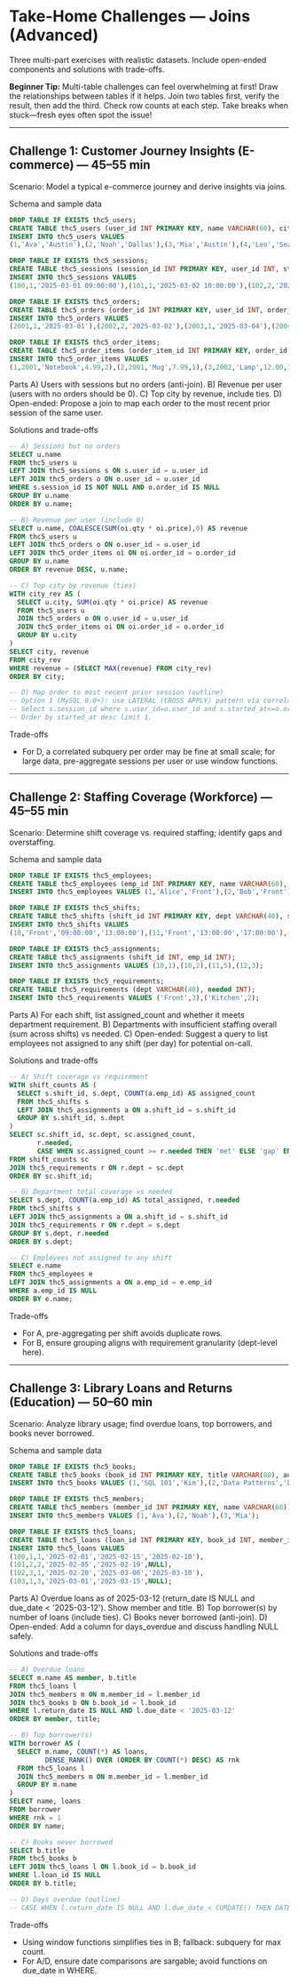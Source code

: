 # Take-Home Challenges — Joins (Advanced)

Three multi-part exercises with realistic datasets. Include open-ended components and solutions with trade-offs.

**Beginner Tip:** Multi-table challenges can feel overwhelming at first! Draw the relationships between tables if it helps. Join two tables first, verify the result, then add the third. Check row counts at each step. Take breaks when stuck—fresh eyes often spot the issue!

---

## Challenge 1: Customer Journey Insights (E-commerce) — 45–55 min
Scenario: Model a typical e-commerce journey and derive insights via joins.

Schema and sample data
```sql
DROP TABLE IF EXISTS thc5_users;
CREATE TABLE thc5_users (user_id INT PRIMARY KEY, name VARCHAR(60), city VARCHAR(40));
INSERT INTO thc5_users VALUES
(1,'Ava','Austin'),(2,'Noah','Dallas'),(3,'Mia','Austin'),(4,'Leo','Seattle'),(5,'Zoe','Seattle');

DROP TABLE IF EXISTS thc5_sessions;
CREATE TABLE thc5_sessions (session_id INT PRIMARY KEY, user_id INT, started_at DATETIME);
INSERT INTO thc5_sessions VALUES
(100,1,'2025-03-01 09:00:00'),(101,1,'2025-03-02 10:00:00'),(102,2,'2025-03-01 09:30:00'),(103,4,'2025-03-03 11:00:00');

DROP TABLE IF EXISTS thc5_orders;
CREATE TABLE thc5_orders (order_id INT PRIMARY KEY, user_id INT, order_date DATE);
INSERT INTO thc5_orders VALUES
(2001,1,'2025-03-01'),(2002,2,'2025-03-02'),(2003,1,'2025-03-04'),(2004,5,'2025-03-05');

DROP TABLE IF EXISTS thc5_order_items;
CREATE TABLE thc5_order_items (order_item_id INT PRIMARY KEY, order_id INT, product VARCHAR(60), price DECIMAL(7,2), qty INT);
INSERT INTO thc5_order_items VALUES
(1,2001,'Notebook',4.99,2),(2,2001,'Mug',7.99,1),(3,2002,'Lamp',12.00,1),(4,2003,'Pen',2.50,3),(5,2004,'Mug',7.99,2);
```
Parts
A) Users with sessions but no orders (anti-join).
B) Revenue per user (users with no orders should be 0).
C) Top city by revenue, include ties.
D) Open-ended: Propose a join to map each order to the most recent prior session of the same user.

Solutions and trade-offs
```sql
-- A) Sessions but no orders
SELECT u.name
FROM thc5_users u
LEFT JOIN thc5_sessions s ON s.user_id = u.user_id
LEFT JOIN thc5_orders o ON o.user_id = u.user_id
WHERE s.session_id IS NOT NULL AND o.order_id IS NULL
GROUP BY u.name
ORDER BY u.name;

-- B) Revenue per user (include 0)
SELECT u.name, COALESCE(SUM(oi.qty * oi.price),0) AS revenue
FROM thc5_users u
LEFT JOIN thc5_orders o ON o.user_id = u.user_id
LEFT JOIN thc5_order_items oi ON oi.order_id = o.order_id
GROUP BY u.name
ORDER BY revenue DESC, u.name;

-- C) Top city by revenue (ties)
WITH city_rev AS (
  SELECT u.city, SUM(oi.qty * oi.price) AS revenue
  FROM thc5_users u
  JOIN thc5_orders o ON o.user_id = u.user_id
  JOIN thc5_order_items oi ON oi.order_id = o.order_id
  GROUP BY u.city
)
SELECT city, revenue
FROM city_rev
WHERE revenue = (SELECT MAX(revenue) FROM city_rev)
ORDER BY city;

-- D) Map order to most recent prior session (outline)
-- Option 1 (MySQL 8.0+): use LATERAL (CROSS APPLY) pattern via correlated subquery
-- Select s.session_id where s.user_id=o.user_id and s.started_at<=o.order_date
-- Order by started_at desc limit 1.
```
Trade-offs
- For D, a correlated subquery per order may be fine at small scale; for large data, pre-aggregate sessions per user or use window functions.

---

## Challenge 2: Staffing Coverage (Workforce) — 45–55 min
Scenario: Determine shift coverage vs. required staffing; identify gaps and overstaffing.

Schema and sample data
```sql
DROP TABLE IF EXISTS thc5_employees;
CREATE TABLE thc5_employees (emp_id INT PRIMARY KEY, name VARCHAR(60), dept VARCHAR(40));
INSERT INTO thc5_employees VALUES (1,'Alice','Front'),(2,'Bob','Front'),(3,'Cara','Kitchen'),(4,'Drew','Kitchen'),(5,'Evan','Front');

DROP TABLE IF EXISTS thc5_shifts;
CREATE TABLE thc5_shifts (shift_id INT PRIMARY KEY, dept VARCHAR(40), start_time TIME, end_time TIME);
INSERT INTO thc5_shifts VALUES
(10,'Front','09:00:00','13:00:00'),(11,'Front','13:00:00','17:00:00'),(12,'Kitchen','09:00:00','17:00:00');

DROP TABLE IF EXISTS thc5_assignments;
CREATE TABLE thc5_assignments (shift_id INT, emp_id INT);
INSERT INTO thc5_assignments VALUES (10,1),(10,2),(11,5),(12,3);

DROP TABLE IF EXISTS thc5_requirements;
CREATE TABLE thc5_requirements (dept VARCHAR(40), needed INT);
INSERT INTO thc5_requirements VALUES ('Front',3),('Kitchen',2);
```
Parts
A) For each shift, list assigned_count and whether it meets department requirement.
B) Departments with insufficient staffing overall (sum across shifts) vs needed.
C) Open-ended: Suggest a query to list employees not assigned to any shift (per day) for potential on-call.

Solutions and trade-offs
```sql
-- A) Shift coverage vs requirement
WITH shift_counts AS (
  SELECT s.shift_id, s.dept, COUNT(a.emp_id) AS assigned_count
  FROM thc5_shifts s
  LEFT JOIN thc5_assignments a ON a.shift_id = s.shift_id
  GROUP BY s.shift_id, s.dept
)
SELECT sc.shift_id, sc.dept, sc.assigned_count,
       r.needed,
       CASE WHEN sc.assigned_count >= r.needed THEN 'met' ELSE 'gap' END AS status
FROM shift_counts sc
JOIN thc5_requirements r ON r.dept = sc.dept
ORDER BY sc.shift_id;

-- B) Department total coverage vs needed
SELECT s.dept, COUNT(a.emp_id) AS total_assigned, r.needed
FROM thc5_shifts s
LEFT JOIN thc5_assignments a ON a.shift_id = s.shift_id
JOIN thc5_requirements r ON r.dept = s.dept
GROUP BY s.dept, r.needed
ORDER BY s.dept;

-- C) Employees not assigned to any shift
SELECT e.name
FROM thc5_employees e
LEFT JOIN thc5_assignments a ON a.emp_id = e.emp_id
WHERE a.emp_id IS NULL
ORDER BY e.name;
```
Trade-offs
- For A, pre-aggregating per shift avoids duplicate rows.
- For B, ensure grouping aligns with requirement granularity (dept-level here).

---

## Challenge 3: Library Loans and Returns (Education) — 50–60 min
Scenario: Analyze library usage; find overdue loans, top borrowers, and books never borrowed.

Schema and sample data
```sql
DROP TABLE IF EXISTS thc5_books;
CREATE TABLE thc5_books (book_id INT PRIMARY KEY, title VARCHAR(80), author VARCHAR(60));
INSERT INTO thc5_books VALUES (1,'SQL 101','Kim'),(2,'Data Patterns','Lee'),(3,'Joins Deep Dive','Park'),(4,'Window Magic','Chen');

DROP TABLE IF EXISTS thc5_members;
CREATE TABLE thc5_members (member_id INT PRIMARY KEY, name VARCHAR(60));
INSERT INTO thc5_members VALUES (1,'Ava'),(2,'Noah'),(3,'Mia');

DROP TABLE IF EXISTS thc5_loans;
CREATE TABLE thc5_loans (loan_id INT PRIMARY KEY, book_id INT, member_id INT, loan_date DATE, due_date DATE, return_date DATE);
INSERT INTO thc5_loans VALUES
(100,1,1,'2025-02-01','2025-02-15','2025-02-10'),
(101,2,2,'2025-02-05','2025-02-19',NULL),
(102,3,1,'2025-02-20','2025-03-06','2025-03-10'),
(103,1,3,'2025-03-01','2025-03-15',NULL);
```
Parts
A) Overdue loans as of 2025-03-12 (return_date IS NULL and due_date < '2025-03-12'). Show member and title.
B) Top borrower(s) by number of loans (include ties).
C) Books never borrowed (anti-join).
D) Open-ended: Add a column for days_overdue and discuss handling NULL safely.

Solutions and trade-offs
```sql
-- A) Overdue loans
SELECT m.name AS member, b.title
FROM thc5_loans l
JOIN thc5_members m ON m.member_id = l.member_id
JOIN thc5_books b ON b.book_id = l.book_id
WHERE l.return_date IS NULL AND l.due_date < '2025-03-12'
ORDER BY member, title;

-- B) Top borrower(s)
WITH borrower AS (
  SELECT m.name, COUNT(*) AS loans,
         DENSE_RANK() OVER (ORDER BY COUNT(*) DESC) AS rnk
  FROM thc5_loans l
  JOIN thc5_members m ON m.member_id = l.member_id
  GROUP BY m.name
)
SELECT name, loans
FROM borrower
WHERE rnk = 1
ORDER BY name;

-- C) Books never borrowed
SELECT b.title
FROM thc5_books b
LEFT JOIN thc5_loans l ON l.book_id = b.book_id
WHERE l.loan_id IS NULL
ORDER BY b.title;

-- D) Days overdue (outline)
-- CASE WHEN l.return_date IS NULL AND l.due_date < CURDATE() THEN DATEDIFF(CURDATE(), l.due_date) ELSE 0 END AS days_overdue
```
Trade-offs
- Using window functions simplifies ties in B; fallback: subquery for max count.
- For A/D, ensure date comparisons are sargable; avoid functions on due_date in WHERE.
